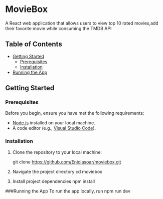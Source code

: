 # MovieBox

A React web application that allows users to view top 10 rated movies,add their favorite movie while consuming the TMDB API

## Table of Contents

- [Getting Started](#getting-started)
  - [Prerequisites](#prerequisites)
  - [Installation](#installation)
- [Running the App](#running-the-app)

## Getting Started

### Prerequisites

Before you begin, ensure you have met the following requirements:

- [Node.js](https://nodejs.org/) installed on your local machine.
- A code editor (e.g., [Visual Studio Code](https://code.visualstudio.com/)).

### Installation

1. Clone the repository to your local machine:

   git clone https://github.com/Eniolasoar/moviebox.git

2. Navigate the project directory
       cd moviebox
3. Install project dependencies
   npm install

###Running the App
To run the app locally, run npm run dev
